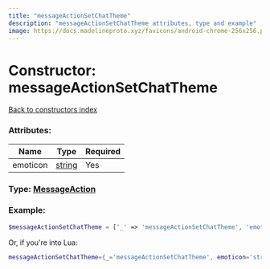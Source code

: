```yaml
---
title: "messageActionSetChatTheme"
description: "messageActionSetChatTheme attributes, type and example"
image: https://docs.madelineproto.xyz/favicons/android-chrome-256x256.png
---
```

# Constructor: messageActionSetChatTheme  
[Back to constructors index](index.md)



### Attributes:

| Name     |    Type       | Required |
|----------|---------------|----------|
|emoticon|[string](../types/string.md) | Yes|



### Type: [MessageAction](../types/MessageAction.md)


### Example:

```php
$messageActionSetChatTheme = ['_' => 'messageActionSetChatTheme', 'emoticon' => 'string'];
```  


Or, if you're into Lua:

```lua
messageActionSetChatTheme={_='messageActionSetChatTheme', emoticon='string'}

```


